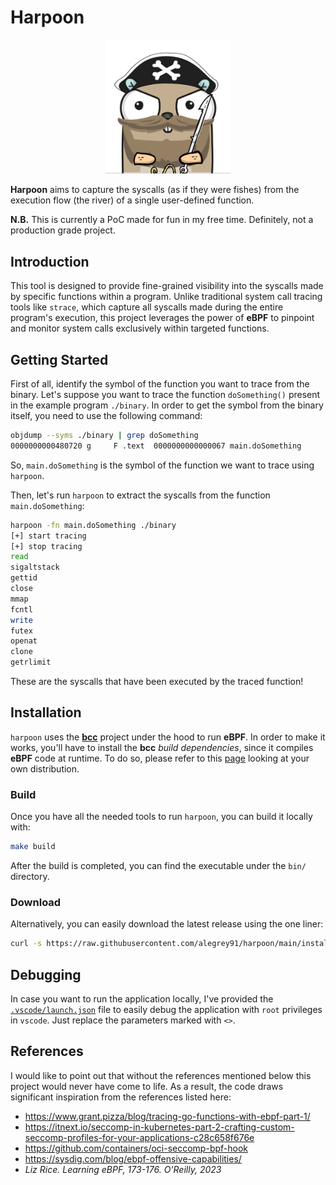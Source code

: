 # Harpoon

<p align="center">
    <img src="harpoon.png" alt="gopher" width="200"/>
</p>

**Harpoon** aims to capture the syscalls (as if they were fishes) from the execution flow (the river) of a single user-defined function.

**N.B.** This is currently a PoC made for fun in my free time. Definitely, not a production grade project.

## Introduction

This tool is designed to provide fine-grained visibility into the syscalls made by specific functions within a program. Unlike traditional system call tracing tools like `strace`, which capture all syscalls made during the entire program's execution, this project leverages the power of **eBPF** to pinpoint and monitor system calls exclusively within targeted functions.

## Getting Started

First of all, identify the symbol of the function you want to trace from the binary. Let's suppose you want to trace the function `doSomething()` present in the example program `./binary`. In order to get the symbol from the binary itself, you need to use the following command:

```sh
objdump --syms ./binary | grep doSomething
0000000000480720 g     F .text  0000000000000067 main.doSomething
```

So, `main.doSomething` is the symbol of the function we want to trace using `harpoon`.

Then, let's run `harpoon` to extract the syscalls from the function `main.doSomething`:

```sh
harpoon -fn main.doSomething ./binary
[+] start tracing
[+] stop tracing
read
sigaltstack
gettid
close
mmap
fcntl
write
futex
openat
clone
getrlimit
```

These are the syscalls that have been executed by the traced function!

## Installation

`harpoon` uses the [**bcc**](https://github.com/iovisor/bcc/blob/master/) project under the hood to run **eBPF**. In order to make it works, you'll have to install the **bcc** *build dependencies*, since it compiles **eBPF** code at runtime. To do so, please refer to this [page](https://github.com/iovisor/bcc/blob/master/INSTALL.md) looking at your own distribution.

### Build

Once you have all the needed tools to run `harpoon`, you can build it locally with:

```sh
make build
```

After the build is completed, you can find the executable under the `bin/` directory.

### Download

Alternatively, you can easily download the latest release using the one liner:

```sh
curl -s https://raw.githubusercontent.com/alegrey91/harpoon/main/install | sudo sh
```

## Debugging

In case you want to run the application locally, I've provided the [`.vscode/launch.json`](.vscode/launch.json) file to easily debug the application with `root` privileges in `vscode`. Just replace the parameters marked with `<>`.

## References

I would like to point out that without the references mentioned below this project would never have come to life.
As a result, the code draws significant inspiration from the references listed here:

* https://www.grant.pizza/blog/tracing-go-functions-with-ebpf-part-1/
* https://itnext.io/seccomp-in-kubernetes-part-2-crafting-custom-seccomp-profiles-for-your-applications-c28c658f676e
* https://github.com/containers/oci-seccomp-bpf-hook
* https://sysdig.com/blog/ebpf-offensive-capabilities/
* *Liz Rice. Learning eBPF, 173-176. O'Reilly, 2023*

